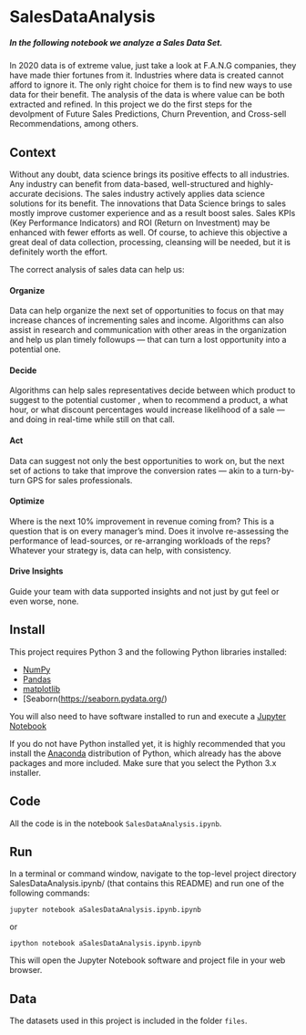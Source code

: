 # SalesDataAnalysis
##### In the following notebook we analyze a Sales Data Set.
In 2020 data is of extreme value, just take a look at F.A.N.G companies, they have made thier fortunes from it. Industries where data is created cannot afford to ignore it. The only right choice for them is to find new ways to use data for their benefit. The analysis of the data is where value can be both extracted and refined.
In this project we do the first steps for the devolpment of Future Sales Predictions, Churn Prevention, and Cross-sell Recommendations, among others.

## Context
Without any doubt, data science brings its positive effects to all industries. Any industry can benefit from data-based, well-structured and highly-accurate decisions. The sales industry actively applies data science solutions for its benefit. The innovations that Data Science brings to sales mostly improve customer experience and as a result boost sales. Sales KPIs (Key Performance Indicators) and ROI (Return on Investment) may be enhanced with fewer efforts as well. Of course, to achieve this objective a great deal of data collection, processing, cleansing will be needed, but it is definitely worth the effort.

The correct analysis of sales data can help us:
#### Organize
Data can help organize the next set of opportunities to focus on that may increase chances of incrementing sales and income. Algorithms can also assist in research and communication with other areas in the organization and help us plan timely followups — that can turn a lost opportunity into a potential one.
#### Decide
Algorithms can help sales representatives decide between which product to suggest to the potential customer , when to recommend a product, a what hour, or what discount percentages would increase likelihood of a sale — and doing in real-time while still on that call.
#### Act
Data can suggest not only the best opportunities to work on, but the next set of actions to take that improve the conversion rates — akin to a turn-by-turn GPS for sales professionals.
#### Optimize
Where is the next 10% improvement in revenue coming from? This is a question that is on every manager’s mind. Does it involve re-assessing the performance of lead-sources, or re-arranging workloads of the reps? Whatever your strategy is, data can help, with consistency.
#### Drive Insights
Guide your team with data supported insights and not just by gut feel or even worse, none.


## Install
This project requires Python 3 and the following Python libraries installed:

- [NumPy](http://www.numpy.org/)
- [Pandas](http://pandas.pydata.org)
- [matplotlib](http://matplotlib.org/)
- [Seaborn(https://seaborn.pydata.org/)

You will also need to have software installed to run and execute a [Jupyter Notebook](http://ipython.org/notebook.html)

If you do not have Python installed yet, it is highly recommended that you install the [Anaconda](http://continuum.io/downloads) distribution of Python, which already has the above packages and more included. Make sure that you select the Python 3.x installer.

## Code
All the code is in the notebook `SalesDataAnalysis.ipynb`.

## Run
In a terminal or command window, navigate to the top-level project directory SalesDataAnalysis.ipynb/ (that contains this README) and run one of the following commands:

```
jupyter notebook aSalesDataAnalysis.ipynb.ipynb
```

or
```
ipython notebook aSalesDataAnalysis.ipynb.ipynb
```
This will open the Jupyter Notebook software and project file in your web browser.

## Data
The datasets used in this project is included in the folder `files`.
